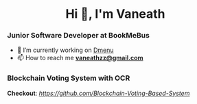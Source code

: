 <h1 align="center">Hi 👋, I'm Vaneath</h1>

### Junior Software Developer at BookMeBus

- 🔭 I’m currently working on [Dmenu](https://github.com/vaneath/dmenu-capstone1)
- 📫 How to reach me **vaneathzz@gmail.com**

### Blockchain Voting System with OCR

**Checkout**: _https://github.com/Blockchain-Voting-Based-System_
